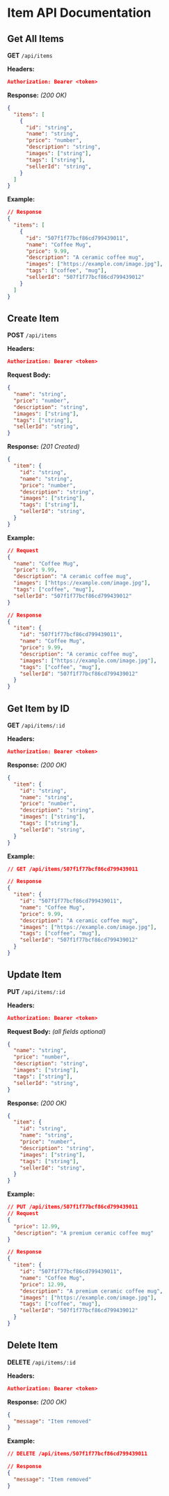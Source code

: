 # Item API Documentation

## Get All Items
**GET** `/api/items`

**Headers:**
```json
Authorization: Bearer <token>
```

**Response:** *(200 OK)*
```json
{
  "items": [
    {
      "id": "string",
      "name": "string",
      "price": "number",
      "description": "string",
      "images": ["string"],
      "tags": ["string"],
      "sellerId": "string",
    }
  ]
}
```

**Example:**
```json
// Response
{
  "items": [
    {
      "id": "507f1f77bcf86cd799439011",
      "name": "Coffee Mug",
      "price": 9.99,
      "description": "A ceramic coffee mug",
      "images": ["https://example.com/image.jpg"],
      "tags": ["coffee", "mug"],
      "sellerId": "507f1f77bcf86cd799439012"
    }
  ]
}
```

## Create Item
**POST** `/api/items`

**Headers:**
```json
Authorization: Bearer <token>
```

**Request Body:**
```json
{
  "name": "string",
  "price": "number",
  "description": "string",
  "images": ["string"],
  "tags": ["string"],
  "sellerId": "string",
}
```

**Response:** *(201 Created)*
```json
{
  "item": {
    "id": "string",
    "name": "string",
    "price": "number",
    "description": "string",
    "images": ["string"],
    "tags": ["string"],
    "sellerId": "string",
  }
}
```

**Example:**
```json
// Request
{
  "name": "Coffee Mug",
  "price": 9.99,
  "description": "A ceramic coffee mug",
  "images": ["https://example.com/image.jpg"],
  "tags": ["coffee", "mug"],
  "sellerId": "507f1f77bcf86cd799439012"
}

// Response
{
  "item": {
    "id": "507f1f77bcf86cd799439011",
    "name": "Coffee Mug",
    "price": 9.99,
    "description": "A ceramic coffee mug",
    "images": ["https://example.com/image.jpg"],
    "tags": ["coffee", "mug"],
    "sellerId": "507f1f77bcf86cd799439012"
  }
}
```

## Get Item by ID
**GET** `/api/items/:id`

**Headers:**
```json
Authorization: Bearer <token>
```

**Response:** *(200 OK)*
```json
{
  "item": {
    "id": "string",
    "name": "string",
    "price": "number",
    "description": "string",
    "images": ["string"],
    "tags": ["string"],
    "sellerId": "string",
  }
}
```

**Example:**
```json
// GET /api/items/507f1f77bcf86cd799439011

// Response
{
  "item": {
    "id": "507f1f77bcf86cd799439011",
    "name": "Coffee Mug",
    "price": 9.99,
    "description": "A ceramic coffee mug",
    "images": ["https://example.com/image.jpg"],
    "tags": ["coffee", "mug"],
    "sellerId": "507f1f77bcf86cd799439012"
  }
}
```

## Update Item
**PUT** `/api/items/:id`

**Headers:**
```json
Authorization: Bearer <token>
```

**Request Body:** *(all fields optional)*
```json
{
  "name": "string",
  "price": "number",
  "description": "string",
  "images": ["string"],
  "tags": ["string"],
  "sellerId": "string",
}
```

**Response:** *(200 OK)*
```json
{
  "item": {
    "id": "string",
    "name": "string",
    "price": "number",
    "description": "string",
    "images": ["string"],
    "tags": ["string"],
    "sellerId": "string",
  }
}
```

**Example:**
```json
// PUT /api/items/507f1f77bcf86cd799439011
// Request
{
  "price": 12.99,
  "description": "A premium ceramic coffee mug"
}

// Response
{
  "item": {
    "id": "507f1f77bcf86cd799439011",
    "name": "Coffee Mug",
    "price": 12.99,
    "description": "A premium ceramic coffee mug",
    "images": ["https://example.com/image.jpg"],
    "tags": ["coffee", "mug"],
    "sellerId": "507f1f77bcf86cd799439012"
  }
}
```

## Delete Item
**DELETE** `/api/items/:id`

**Headers:**
```json
Authorization: Bearer <token>
```

**Response:** *(200 OK)*
```json
{
  "message": "Item removed"
}
```

**Example:**
```json
// DELETE /api/items/507f1f77bcf86cd799439011

// Response
{
  "message": "Item removed"
}
```